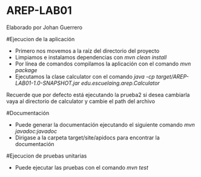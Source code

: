# AREP-LAB01
Elaborado por Johan Guerrero

#Ejecucion de la aplicación

- 	Primero nos movemos a la raíz del directorio del proyecto
- 	Limpiamos e instalamos dependencias con *mvn clean install*
- 	Por línea de comandos compilamos la aplicación con el comando *mvn package*
- 	Ejecutamos la clase calculator con el comando *java -cp target/AREP-LAB01-1.0-SNAPSHOT.jar edu.escuelaing.arep.Calculator*

Recuerde que por defecto está ejecutando la prueba2 si desea cambiarla vaya al directorio de calculator y cambie el path del archivo

#Documentación

-	Puede generar la documentación ejecutando el siguiente comando *mvn javadoc:javadoc*
-	Dirigase a la carpeta target/site/apidocs para encontrar la documentación

#Ejecucion de pruebas unitarias

-	Puede ejecutar las pruebas con el comando *mvn test*


